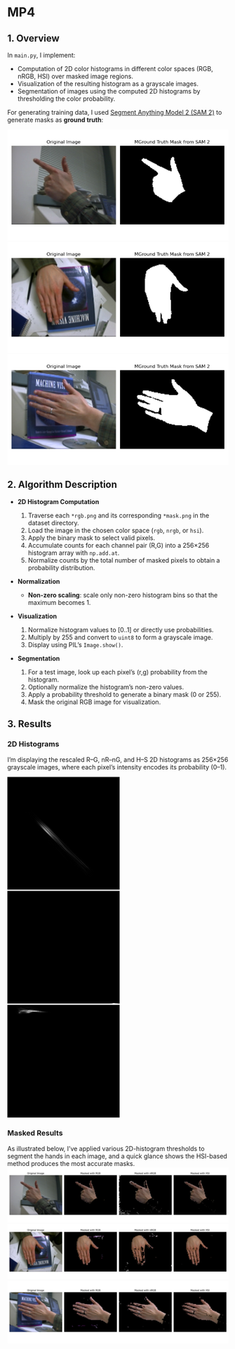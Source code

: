 # MP4

## 1. Overview
In `main.py`, I implement:

- Computation of 2D color histograms in different color spaces (RGB, nRGB, HSI) over masked image regions.
- Visualization of the resulting histogram as a grayscale images.
- Segmentation of images using the computed 2D histograms by thresholding the color probability.

For generating training data, I used [Segment Anything Model 2 (SAM 2)](https://github.com/facebookresearch/sam2) to generate masks as **ground truth**:

![gun1_data](results/gun1_data.png)
![joy1_data](results/joy1_data.png)
![pointer1_data](results/pointer1_data.png)

## 2. Algorithm Description

- **2D Histogram Computation**  
  1. Traverse each `*rgb.png` and its corresponding `*mask.png` in the dataset directory.  
  2. Load the image in the chosen color space (`rgb`, `nrgb`, or `hsi`).  
  3. Apply the binary mask to select valid pixels.  
  4. Accumulate counts for each channel pair (R,G) into a 256×256 histogram array with `np.add.at`.  
  5. Normalize counts by the total number of masked pixels to obtain a probability distribution.

- **Normalization**  
  - **Non-zero scaling**: scale only non-zero histogram bins so that the maximum becomes 1.

- **Visualization**  
  1. Normalize histogram values to [0..1] or directly use probabilities.  
  2. Multiply by 255 and convert to `uint8` to form a grayscale image.  
  3. Display using PIL’s `Image.show()`.

- **Segmentation**  
  1. For a test image, look up each pixel’s (r,g) probability from the histogram.  
  2. Optionally normalize the histogram’s non-zero values.  
  3. Apply a probability threshold to generate a binary mask (0 or 255).  
  4. Mask the original RGB image for visualization.

## 3. Results
### 2D Histograms
I’m displaying the rescaled R–G, nR–nG, and H–S 2D histograms as 256×256 grayscale images, where each pixel’s intensity encodes its probability (0–1).

![rgb](results/rgb.png)
![nrgb](results/nrgb.png)
![hsi](results/hsi.png)

### Masked Results
As illustrated below, I’ve applied various 2D-histogram thresholds to segment the hands in each image, and a quick glance shows the HSI-based method produces the most accurate masks.
![gun1_merged](results/gun1_merged.png)
![joy1_merged](results/joy1_merged.png)
![pointer1_merged](results/pointer1_merged.png)